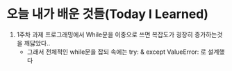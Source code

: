 # 오늘 내가 배운 것들(Today I Learned)

1. 1주차 과제 프로그래밍에서 While문을 이중으로 쓰면 복잡도가 굉장히 증가하는것을 깨닳았다..
    - 그래서 전체적인 while문을 잡되 속에는 try: & except ValueError: 로 설계했다